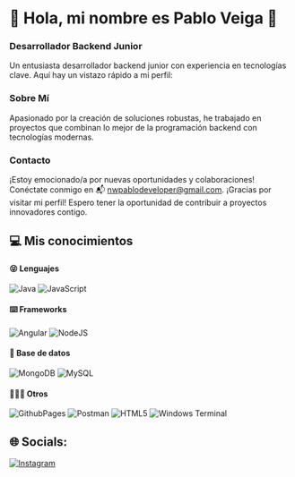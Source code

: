 # 💫 Hola, mi nombre es Pablo Veiga 👋
### Desarrollador Backend Junior
Un entusiasta desarrollador backend junior con experiencia en tecnologías clave. Aquí hay un vistazo rápido a mi perfil:

### Sobre Mí
Apasionado por la creación de soluciones robustas, he trabajado en proyectos que combinan lo mejor de la programación backend con tecnologías modernas.

### Contacto
¡Estoy emocionado/a por nuevas oportunidades y colaboraciones! Conéctate conmigo en 📬 nwpablodeveloper@gmail.com.
¡Gracias por visitar mi perfil! Espero tener la oportunidad de contribuir a proyectos innovadores contigo.

## 💻 Mis conocimientos
#### 😝 Lenguajes
![Java](https://img.shields.io/badge/java-%23ED8B00.svg?style=for-the-badge&logo=openjdk&logoColor=white) 
![JavaScript](https://img.shields.io/badge/javascript-%23323330.svg?style=for-the-badge&logo=javascript&logoColor=%23F7DF1E)

#### ⌨️ Frameworks
![Angular](https://img.shields.io/badge/angular-%23DD0031.svg?style=for-the-badge&logo=angular&logoColor=white) 
![NodeJS](https://img.shields.io/badge/node.js-6DA55F?style=for-the-badge&logo=node.js&logoColor=white) 

#### 💾 Base de datos 
![MongoDB](https://img.shields.io/badge/MongoDB-%234ea94b.svg?style=for-the-badge&logo=mongodb&logoColor=white) 
![MySQL](https://img.shields.io/badge/mysql-%13000f.svg?style=for-the-badge&logo=mysql&logoColor=white) 

#### 🤷🏻‍♂️ Otros
![GithubPages](https://img.shields.io/badge/github%20pages-121013?style=for-the-badge&logo=github&logoColor=white)
![Postman](https://img.shields.io/badge/Postman-FF6C37?style=for-the-badge&logo=postman&logoColor=white)
![HTML5](https://img.shields.io/badge/html5-%23E34F26.svg?style=for-the-badge&logo=html5&logoColor=white)
![Windows Terminal](https://img.shields.io/badge/Windows%20Terminal-%234D4D4D.svg?style=for-the-badge&logo=windows-terminal&logoColor=white)

## 🌐 Socials:
[![Instagram](https://img.shields.io/badge/Instagram-%23E4405F.svg?logo=Instagram&logoColor=white)](https://instagram.com/https://www.instagram.com/pablo_dev_veiga/) 

<!--
# 📊 GitHub Stats:
![](https://github-readme-stats.vercel.app/api?username=nwpablodeveloper&theme=dracula&hide_border=false&include_all_commits=false&count_private=true)<br/>

---
<!-- [![](https://visitcount.itsvg.in/api?id=nwpablodeveloper&icon=0&color=0)](https://visitcount.itsvg.in) -->



